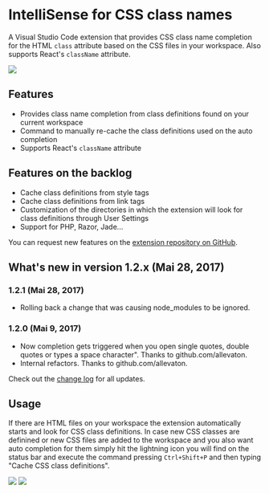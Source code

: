 # IntelliSense for CSS class names

A Visual Studio Code extension that provides CSS class name completion for the HTML `class` attribute based on the CSS files in your workspace. Also supports React's `className` attribute.

![](http://i.imgur.com/5crMfTj.gif)

## Features
* Provides class name completion from class definitions found on your current workspace
* Command to manually re-cache the class definitions used on the auto completion
* Supports React's `className` attribute

## Features on the backlog
* Cache class definitions from style tags
* Cache class definitions from link tags
* Customization of the directories in which the extension will look for class definitions through User Settings
* Support for PHP, Razor, Jade...

You can request new features on the [extension repository on GitHub](https://github.com/Zignd/HTML-CSS-Class-Completion/issues).

## What's new in version 1.2.x (Mai 28, 2017)
### 1.2.1 (Mai 28, 2017)
* Rolling back a change that was causing node_modules to be ignored.

### 1.2.0 (Mai 9, 2017)
* Now completion gets triggered when you open single quotes, double quotes or types a space character". Thanks to github.com/allevaton.
* Internal refactors. Thanks to github.com/allevaton.

Check out the [change log](https://github.com/zignd/HTML-CSS-Class-Completion/blob/1.2.0/CHANGELOG.md) for all updates.

## Usage
If there are HTML files on your workspace the extension automatically starts and look for CSS class definitions. In case new CSS classes are definined or new CSS files are added to the workspace and you also want auto completion for them simply hit the lightning icon you will find on the status bar and execute the command pressing `Ctrl+Shift+P` and then typing "Cache CSS class definitions".

![](http://i.imgur.com/O7NjEUW.gif)
![](http://i.imgur.com/uyiXqMb.gif)